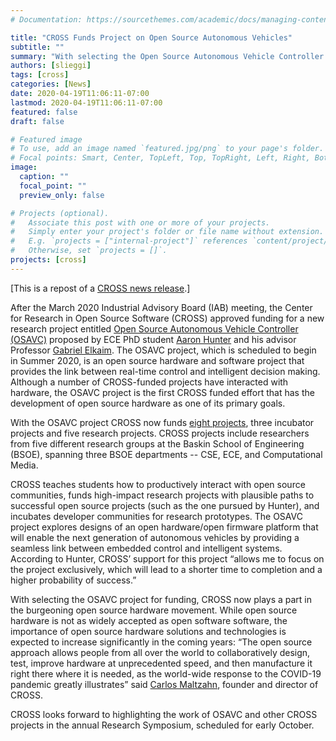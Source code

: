 ```yaml
---
# Documentation: https://sourcethemes.com/academic/docs/managing-content/

title: "CROSS Funds Project on Open Source Autonomous Vehicles"
subtitle: ""
summary: "With selecting the Open Source Autonomous Vehicle Controller project for funding, CROSS now plays a part in the burgeoning open source hardware movement."
authors: [slieggi]
tags: [cross]
categories: [News]
date: 2020-04-19T11:06:11-07:00
lastmod: 2020-04-19T11:06:11-07:00
featured: false
draft: false

# Featured image
# To use, add an image named `featured.jpg/png` to your page's folder.
# Focal points: Smart, Center, TopLeft, Top, TopRight, Left, Right, BottomLeft, Bottom, BottomRight.
image:
  caption: ""
  focal_point: ""
  preview_only: false

# Projects (optional).
#   Associate this post with one or more of your projects.
#   Simply enter your project's folder or file name without extension.
#   E.g. `projects = ["internal-project"]` references `content/project/deep-learning/index.md`.
#   Otherwise, set `projects = []`.
projects: [cross]
---
```


[This is a repost of a [CROSS news release](https://cross.ucsc.edu/news/news/20200415newproject.html).]

After the March 2020 Industrial Advisory Board (IAB) meeting, the Center for  Research in Open Source Software (CROSS) approved funding for a new  research project entitled [Open Source Autonomous Vehicle Controller (OSAVC)](https://cross.ucsc.edu/projects/osavcpage.html) proposed by ECE PhD student [Aaron Hunter](https://aaronhunterblog.wordpress.com/) and his advisor Professor [Gabriel Elkaim](https://www.soe.ucsc.edu/people/elkaim). The OSAVC project, which is scheduled to begin in Summer 2020, is an  open source hardware and software project that provides the link between real-time control and intelligent decision making. Although a number of CROSS-funded projects have interacted with hardware, the OSAVC project  is the first CROSS funded effort that has the development of open source hardware as one of its primary goals. 

With the OSAVC project CROSS now funds [eight projects](https://cross.ucsc.edu/projects/index.html), three incubator projects and five research projects. CROSS projects include researchers from five different research groups at the Baskin School of Engineering (BSOE), spanning three BSOE departments -- CSE, ECE, and Computational Media. 

CROSS teaches students how to  productively interact with open source communities, funds high-impact  research projects with plausible paths to successful open source  projects (such as the one pursued by Hunter), and incubates developer  communities for research prototypes. The OSAVC project explores designs  of an open hardware/open firmware platform that will enable the next  generation of autonomous vehicles by providing a seamless link between  embedded control and intelligent systems. According to Hunter, CROSS’  support for this project “allows me to focus on the project exclusively, which will lead to a shorter time to completion and a higher  probability of success.” 

With selecting the OSAVC project for  funding, CROSS now plays a part in the burgeoning open source hardware  movement. While open source hardware is not as widely accepted as open  software software, the importance of open source hardware solutions and  technologies is expected to increase significantly in the coming years:  “The open source approach allows people from all over the world to  collaboratively design, test, improve hardware at unprecedented speed,  and then manufacture it right there where it is needed, as the  world-wide response to the COVID-19 pandemic greatly illustrates” said [Carlos Maltzahn](https://people.ucsc.edu/carlosm), founder and director of CROSS.

CROSS looks forward to highlighting  the work of OSAVC and other CROSS projects in the annual Research  Symposium, scheduled for early October. 
